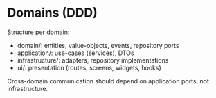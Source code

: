 # Domains (DDD)

Structure per domain:
- domain/: entities, value-objects, events, repository ports
- application/: use-cases (services), DTOs
- infrastructure/: adapters, repository implementations
- ui/: presentation (routes, screens, widgets, hooks)

Cross-domain communication should depend on application ports, not infrastructure.
